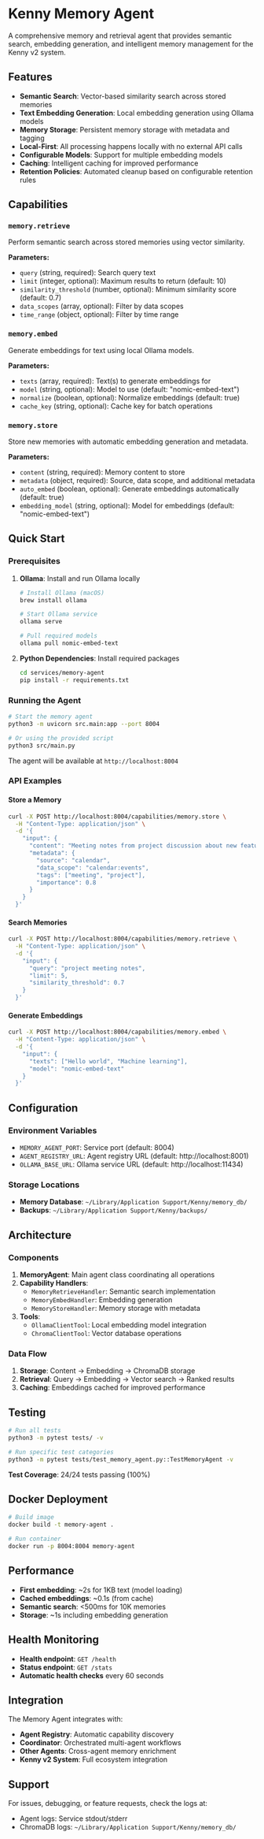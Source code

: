 # Kenny Memory Agent

A comprehensive memory and retrieval agent that provides semantic search, embedding generation, and intelligent memory management for the Kenny v2 system.

## Features

- **Semantic Search**: Vector-based similarity search across stored memories
- **Text Embedding Generation**: Local embedding generation using Ollama models  
- **Memory Storage**: Persistent memory storage with metadata and tagging
- **Local-First**: All processing happens locally with no external API calls
- **Configurable Models**: Support for multiple embedding models
- **Caching**: Intelligent caching for improved performance
- **Retention Policies**: Automated cleanup based on configurable retention rules

## Capabilities

### `memory.retrieve`
Perform semantic search across stored memories using vector similarity.

**Parameters:**
- `query` (string, required): Search query text
- `limit` (integer, optional): Maximum results to return (default: 10)
- `similarity_threshold` (number, optional): Minimum similarity score (default: 0.7)
- `data_scopes` (array, optional): Filter by data scopes
- `time_range` (object, optional): Filter by time range

### `memory.embed`
Generate embeddings for text using local Ollama models.

**Parameters:**
- `texts` (array, required): Text(s) to generate embeddings for
- `model` (string, optional): Model to use (default: "nomic-embed-text")
- `normalize` (boolean, optional): Normalize embeddings (default: true)
- `cache_key` (string, optional): Cache key for batch operations

### `memory.store`
Store new memories with automatic embedding generation and metadata.

**Parameters:**
- `content` (string, required): Memory content to store
- `metadata` (object, required): Source, data scope, and additional metadata
- `auto_embed` (boolean, optional): Generate embeddings automatically (default: true)
- `embedding_model` (string, optional): Model for embeddings (default: "nomic-embed-text")

## Quick Start

### Prerequisites

1. **Ollama**: Install and run Ollama locally
   ```bash
   # Install Ollama (macOS)
   brew install ollama
   
   # Start Ollama service
   ollama serve
   
   # Pull required models
   ollama pull nomic-embed-text
   ```

2. **Python Dependencies**: Install required packages
   ```bash
   cd services/memory-agent
   pip install -r requirements.txt
   ```

### Running the Agent

```bash
# Start the memory agent
python3 -m uvicorn src.main:app --port 8004

# Or using the provided script
python3 src/main.py
```

The agent will be available at `http://localhost:8004`

### API Examples

#### Store a Memory
```bash
curl -X POST http://localhost:8004/capabilities/memory.store \
  -H "Content-Type: application/json" \
  -d '{
    "input": {
      "content": "Meeting notes from project discussion about new features",
      "metadata": {
        "source": "calendar", 
        "data_scope": "calendar:events",
        "tags": ["meeting", "project"],
        "importance": 0.8
      }
    }
  }'
```

#### Search Memories
```bash
curl -X POST http://localhost:8004/capabilities/memory.retrieve \
  -H "Content-Type: application/json" \
  -d '{
    "input": {
      "query": "project meeting notes",
      "limit": 5,
      "similarity_threshold": 0.7
    }
  }'
```

#### Generate Embeddings
```bash
curl -X POST http://localhost:8004/capabilities/memory.embed \
  -H "Content-Type: application/json" \
  -d '{
    "input": {
      "texts": ["Hello world", "Machine learning"],
      "model": "nomic-embed-text"
    }
  }'
```

## Configuration

### Environment Variables

- `MEMORY_AGENT_PORT`: Service port (default: 8004)
- `AGENT_REGISTRY_URL`: Agent registry URL (default: http://localhost:8001)
- `OLLAMA_BASE_URL`: Ollama service URL (default: http://localhost:11434)

### Storage Locations

- **Memory Database**: `~/Library/Application Support/Kenny/memory_db/`
- **Backups**: `~/Library/Application Support/Kenny/backups/`

## Architecture

### Components

1. **MemoryAgent**: Main agent class coordinating all operations
2. **Capability Handlers**:
   - `MemoryRetrieveHandler`: Semantic search implementation
   - `MemoryEmbedHandler`: Embedding generation 
   - `MemoryStoreHandler`: Memory storage with metadata
3. **Tools**:
   - `OllamaClientTool`: Local embedding model integration
   - `ChromaClientTool`: Vector database operations

### Data Flow

1. **Storage**: Content → Embedding → ChromaDB storage
2. **Retrieval**: Query → Embedding → Vector search → Ranked results
3. **Caching**: Embeddings cached for improved performance

## Testing

```bash
# Run all tests
python3 -m pytest tests/ -v

# Run specific test categories
python3 -m pytest tests/test_memory_agent.py::TestMemoryAgent -v
```

**Test Coverage**: 24/24 tests passing (100%)

## Docker Deployment

```bash
# Build image
docker build -t memory-agent .

# Run container
docker run -p 8004:8004 memory-agent
```

## Performance

- **First embedding**: ~2s for 1KB text (model loading)
- **Cached embeddings**: ~0.1s (from cache)
- **Semantic search**: <500ms for 10K memories
- **Storage**: ~1s including embedding generation

## Health Monitoring

- **Health endpoint**: `GET /health`
- **Status endpoint**: `GET /stats`
- **Automatic health checks** every 60 seconds

## Integration

The Memory Agent integrates with:
- **Agent Registry**: Automatic capability discovery
- **Coordinator**: Orchestrated multi-agent workflows  
- **Other Agents**: Cross-agent memory enrichment
- **Kenny v2 System**: Full ecosystem integration

## Support

For issues, debugging, or feature requests, check the logs at:
- Agent logs: Service stdout/stderr
- ChromaDB logs: `~/Library/Application Support/Kenny/memory_db/`